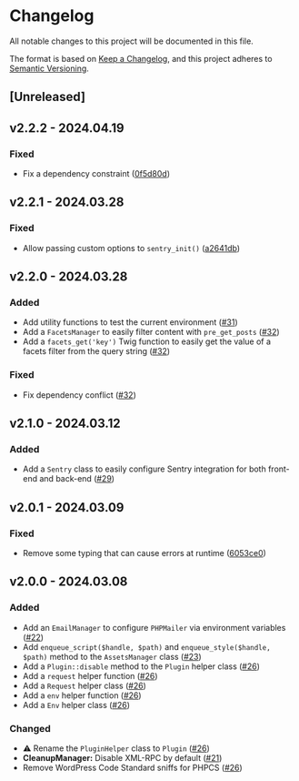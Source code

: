 # Changelog

All notable changes to this project will be documented in this file.

The format is based on [Keep a Changelog](https://keepachangelog.com/en/1.0.0/), and this project adheres to [Semantic Versioning](https://semver.org/spec/v2.0.0.html).

## [Unreleased]

## v2.2.2 - 2024.04.19

### Fixed

- Fix a dependency constraint ([0f5d80d](https://github.com/studiometa/wp-toolkit/commit/0f5d80d))

## v2.2.1 - 2024.03.28

### Fixed

- Allow passing custom options to `sentry_init()` ([a2641db](https://github.com/studiometa/wp-toolkit/commit/a2641db))

## v2.2.0 - 2024.03.28

### Added

- Add utility functions to test the current environment ([#31](https://github.com/studiometa/wp-toolkit/pull/31))
- Add a `FacetsManager` to easily filter content with `pre_get_posts` ([#32](https://github.com/studiometa/wp-toolkit/pull/32))
- Add a `facets_get('key')` Twig function to easily get the value of a facets filter from the query string ([#32](https://github.com/studiometa/wp-toolkit/pull/32))

### Fixed

- Fix dependency conflict ([#32](https://github.com/studiometa/wp-toolkit/pull/32))

## v2.1.0 - 2024.03.12

### Added

- Add a `Sentry` class to easily configure Sentry integration for both front-end and back-end ([#29](https://github.com/studiometa/wp-toolkit/pull/29))

## v2.0.1 - 2024.03.09

### Fixed

- Remove some typing that can cause errors at runtime ([6053ce0](https://github.com/studiometa/wp-toolkit/commit/6053ce0))

## v2.0.0 - 2024.03.08

### Added

- Add an `EmailManager` to configure `PHPMailer` via environment variables ([#22](https://github.com/studiometa/wp-toolkit/pull/22))
- Add `enqueue_script($handle, $path)` and `enqueue_style($handle, $path)` method to the `AssetsManager` class ([#23](https://github.com/studiometa/wp-toolkit/pull/23))
- Add a `Plugin::disable` method to the `Plugin` helper class ([#26](https://github.com/studiometa/wp-toolkit/pull/26))
- Add a `request` helper function  ([#26](https://github.com/studiometa/wp-toolkit/pull/26))
- Add a `Request` helper class ([#26](https://github.com/studiometa/wp-toolkit/pull/26))
- Add a `env` helper function  ([#26](https://github.com/studiometa/wp-toolkit/pull/26))
- Add a `Env` helper class ([#26](https://github.com/studiometa/wp-toolkit/pull/26))

### Changed

- ⚠️ Rename the `PluginHelper` class to `Plugin` ([#26](https://github.com/studiometa/wp-toolkit/pull/26))
- **CleanupManager:** Disable XML-RPC by default ([#21](https://github.com/studiometa/wp-toolkit/pull/21))
- Remove WordPress Code Standard sniffs for PHPCS ([#26](https://github.com/studiometa/wp-toolkit/pull/26))
